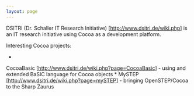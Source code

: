 ```yaml
---
layout: page
---
```


 

DSITRI (Dr. Schaller IT Research Initiative) [http://www.dsitri.de/wiki.php] is an IT research initiative using Cocoa as a development platform.

Interesting Cocoa projects:
 
*
CocoaBasic [http://www.dsitri.de/wiki.php?page=CocoaBasic] - using and extended BaSIC language for Cocoa objects
*
MySTEP [http://www.dsitri.de/wiki.php?page=mySTEP] - bringing OpenSTEP/Cocoa to the Sharp Zaurus
